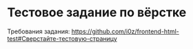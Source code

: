 # Тестовое задание по вёрстке

Требования задания: https://github.com/i0z/frontend-html-test#Сверстайте-тестовую-страницу